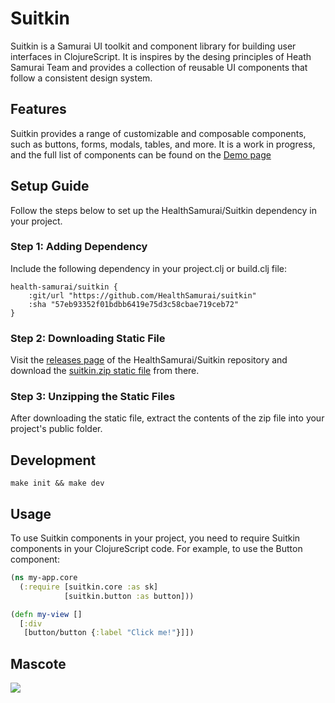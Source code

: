 # Suitkin

Suitkin is a Samurai UI toolkit and component library for building user interfaces in ClojureScript. It is inspires by the desing principles of Heath Samurai Team and provides a collection of reusable UI components that follow a consistent design system.

## Features

Suitkin provides a range of customizable and composable components, such as buttons, forms, modals, tables, and more. It is a work in progress, and the full list of components can be found on the [Demo page](https://healthsamurai.github.io/suitkin/)

## Setup Guide

Follow the steps below to set up the HealthSamurai/Suitkin dependency in your project.

### Step 1: Adding Dependency

Include the following dependency in your project.clj or build.clj file:

``` edn
health-samurai/suitkin {
    :git/url "https://github.com/HealthSamurai/suitkin"
    :sha "57eb93352f01bdbb6419e75d3c58cbae719ceb72"
}
```

### Step 2: Downloading Static File

Visit the [releases page](https://github.com/HealthSamurai/suitkin/releases) of the HealthSamurai/Suitkin repository and download the [suitkin.zip static file](https://github.com/HealthSamurai/suitkin/releases/download/0.0.4/suitkin.zip) from there.

### Step 3: Unzipping the Static Files

After downloading the static file, extract the contents of the zip file into your project's public folder.

## Development

`make init && make dev`

## Usage

To use Suitkin components in your project, you need to require Suitkin components in your ClojureScript code. For example, to use the Button component:

```clojure
(ns my-app.core
  (:require [suitkin.core :as sk]
            [suitkin.button :as button]))

(defn my-view []
  [:div
   [button/button {:label "Click me!"}]])
```

## Mascote
![](https://encrypted-tbn0.gstatic.com/images?q=tbn:ANd9GcRvBRJa8s3w--l6YRqgjWXmfJCn1zaM5Z74Gw&usqp=CAU)
